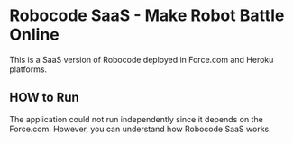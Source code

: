 # Robocode SaaS - Make Robot Battle Online

This is a SaaS version of Robocode deployed in Force.com and Heroku platforms. 

## HOW to Run
The application could not run independently since it depends on the Force.com. However, you can understand how Robocode SaaS works. 
